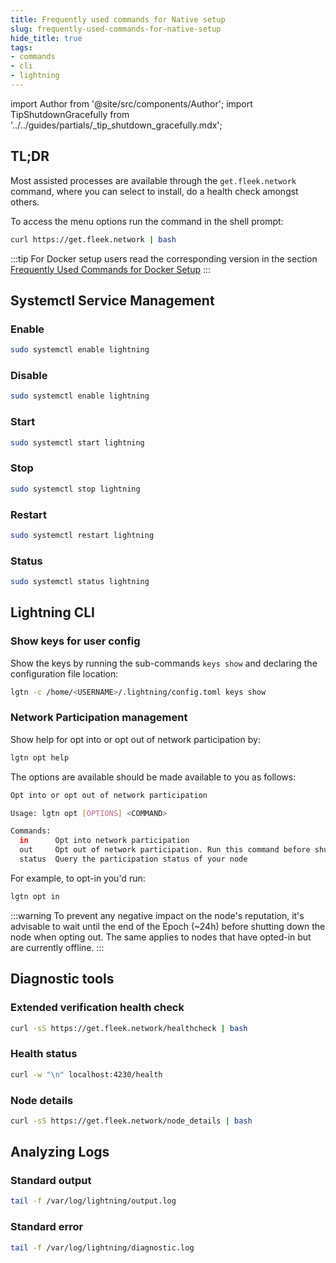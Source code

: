 ```yaml
---
title: Frequently used commands for Native setup
slug: frequently-used-commands-for-native-setup
hide_title: true
tags:
- commands
- cli
- lightning
---
```


import Author from '@site/src/components/Author';
import TipShutdownGracefully from '../../guides/partials/_tip_shutdown_gracefully.mdx';

## TL;DR

Most assisted processes are available through the `get.fleek.network` command, where you can select to install, do a health check amongst others.

To access the menu options run the command in the shell prompt:

```sh
curl https://get.fleek.network | bash
```

:::tip
For Docker setup users read the corresponding version in the section [Frequently Used Commands for Docker Setup](/references/Docker/frequently-used-commands-for-docker-setup)
:::

## Systemctl Service Management

### Enable

```sh
sudo systemctl enable lightning
```

### Disable

```sh
sudo systemctl enable lightning
```

### Start

```sh
sudo systemctl start lightning
```

### Stop

```sh
sudo systemctl stop lightning
```

### Restart

```sh
sudo systemctl restart lightning
```

### Status

```sh
sudo systemctl status lightning
```

## Lightning CLI

### Show keys for user config

Show the keys by running the sub-commands `keys show` and declaring the configuration file location:

```sh
lgtn -c /home/<USERNAME>/.lightning/config.toml keys show
```

### Network Participation management


Show help for opt into or opt out of network participation by:

```sh
lgtn opt help
```

The options are available should be made available to you as follows:

```sh
Opt into or opt out of network participation

Usage: lgtn opt [OPTIONS] <COMMAND>

Commands:
  in      Opt into network participation
  out     Opt out of network participation. Run this command before shutting down your node
  status  Query the participation status of your node
```

For example, to opt-in you'd run:

```sh
lgtn opt in
```

:::warning
To prevent any negative impact on the node's reputation, it's advisable to wait until the end of the Epoch (~24h) before shutting down the node when opting out. The same applies to nodes that have opted-in but are currently offline.
:::

<TipShutdownGracefully  />

## Diagnostic tools

### Extended verification health check

```sh
curl -sS https://get.fleek.network/healthcheck | bash
```

### Health status

```sh
curl -w "\n" localhost:4230/health
```

### Node details

```sh
curl -sS https://get.fleek.network/node_details | bash
```

## Analyzing Logs

### Standard output

```sh
tail -f /var/log/lightning/output.log
```

### Standard error

```sh
tail -f /var/log/lightning/diagnostic.log
```

<Author
    name="Helder Oliveira"
    image="https://github.com/heldrida.png"
    title="Software Developer + DX"
    url="https://github.com/heldrida"
/>
